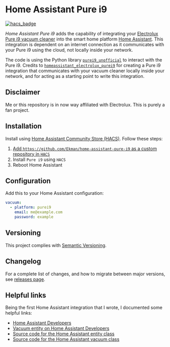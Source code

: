 # Home Assistant Pure i9

[![hacs_badge](https://img.shields.io/badge/HACS-Custom-orange.svg?style=for-the-badge)](https://github.com/custom-components/hacs)

*Home Assistant Pure i9* adds the capability of integrating your [Electrolux Pure i9 vacuum cleaner](https://www.electrolux.se/wellbeing/discover/robot-vacuum-cleaner-purei9/) into the smart home platform [Home Assistant](https://www.home-assistant.io/). This integration is dependent on an internet connection as it communicates with your Pure i9 using the cloud, not locally inside your network.

The code is using the Python library [`purei9_unofficial`](https://github.com/Phype/purei9_unofficial) to interact with the Pure i9. Credits to [`homeassistant_electrolux_purei9`](https://github.com/anhaehne/homeassistant_electrolux_purei9) for creating a Pure i9 integration that communicates with your vacuum cleaner locally inside your network, and for acting as a starting point to write this integration.

## Disclaimer

Me or this repository is in now way affiliated with Electrolux. This is purely a fan project.

## Installation

Install using [Home Assistant Community Store (HACS)](https://hacs.xyz/). Follow these steps:

1. [Add `https://github.com/Ekman/home-assistant-pure-i9` as a custom repository in `HACS`](https://hacs.xyz/docs/faq/custom_repositories/)
2. Install `Pure i9` using `HACS`
3. Reboot Home Assistant

## Configuration

Add this to your Home Assistant configuration:

``` yaml
vacuum:
  - platform: purei9
    email: me@example.com
    password: example
```

## Versioning

This project complies with [Semantic Versioning](https://semver.org/).

## Changelog

For a complete list of changes, and how to migrate between major versions, see [releases page](https://github.com/Ekman/home-assistant-purei9/releases).

## Helpful links

Being the first Home Assistant integration that I wrote, I documented some helpful links:

* [Home Assistant Developers](https://developers.home-assistant.io/)
* [Vacuum entity on Home Assistant Developers](https://developers.home-assistant.io/docs/core/entity/vacuum/)
* [Source code for the Home Assistant entity class](https://github.com/home-assistant/core/blob/adab367f0e8c48a68b4dffd0783351b0072fbd0a/homeassistant/helpers/entity.py)
* [Source code for the Home Assistant vacuum class](https://github.com/home-assistant/core/tree/dev/homeassistant/components/vacuum)
